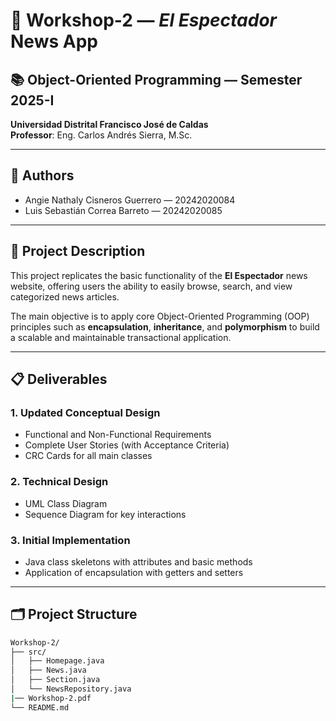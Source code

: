 # 📰 Workshop-2 — *El Espectador* News App

## 📚 Object-Oriented Programming — Semester 2025-I
**Universidad Distrital Francisco José de Caldas**  
**Professor**: Eng. Carlos Andrés Sierra, M.Sc.  

---

## 👥 Authors
- Angie Nathaly Cisneros Guerrero — 20242020084
- Luis Sebastián Correa Barreto — 20242020085

---

## 🎯 Project Description
This project replicates the basic functionality of the **El Espectador** news website, offering users the ability to easily browse, search, and view categorized news articles.

The main objective is to apply core Object-Oriented Programming (OOP) principles such as **encapsulation**, **inheritance**, and **polymorphism** to build a scalable and maintainable transactional application.

---

## 📋 Deliverables

### 1. Updated Conceptual Design
- Functional and Non-Functional Requirements
- Complete User Stories (with Acceptance Criteria)
- CRC Cards for all main classes

### 2. Technical Design
- UML Class Diagram
- Sequence Diagram for key interactions

### 3. Initial Implementation
- Java class skeletons with attributes and basic methods
- Application of encapsulation with getters and setters

---

## 🗂️ Project Structure

```bash
Workshop-2/
├── src/
│   ├── Homepage.java
│   ├── News.java
│   ├── Section.java
│   └── NewsRepository.java
|── Workshop-2.pdf
└── README.md
